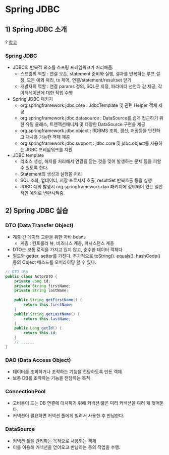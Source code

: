 # Spring JDBC

## 1) Spring JDBC 소개
? [참고](https://www.edwith.org/boostcourse-web-be/lecture/58973/)
### Spring JDBC
* JDBC의 반복적 요소를 스프링 프레임워크가 처리해줌.
  * 스프링의 역할 : 연결 오픈, statement 준비와 실행, 결과를 반복하는 루프 설정, 모든 예외 처리, tx 제어, 연결/statement/resultset 닫기
  * 개발자의 역할 : 연결 params 정의, SQL문 지정, 파라미터 선언과 값 제공, 각 이터레이션에 대한 작업 수행
* Spring JDBC 패키지
  * org.springframework.jdbc.core : JdbcTemplate 및 관련 Helper 객체 제공
  * org.springframework.jdbc.datasource : DataSource를 쉽게 접근하기 위한 유틸 클래스, 트랜젝션매니져 및 다양한 DataSource 구현을 제공
  * org.springframework.jdbc.object : RDBMS 조회, 갱신, 저장등을 안전하고 재사용 가능한 객제 제공
  * org.springframework.jdbc.support : jdbc.core 및 jdbc.object를 사용하는 JDBC 프레임워크를 지원
* JDBC template
  * 리소스 생성, 해지를 처리해서 연결을 닫는 것을 잊어 발생하는 문제 등을 피할 수 있도록 한다.
  * Statement의 생성과 실행을 처리
  * SQL 조회, 업데이터, 저장 프로시저 호출, resultSet 반복호출 등을 실행
  * JDBC 예외 발생시 org.springframework.dao 패키지에 정의되어 있는 일반적인 예외로 변환시켜줌.

## 2) Spring JDBC 실습
### DTO (Data Transfer Object)
* 계층 간 데이터 교환을 위한 자바 beans
  * 계층 : 컨트롤러 뷰, 비즈니스 계층, 퍼시스턴스 계층
* DTO는 보통 로직을 가지고 있지 않고, 순수한 데이터 객체다
* 필드와 getter, setter를 가진다. 추가적으로 toString(). equals(). hashCode() 등의 Object 메소드를 오버라이딩 할 수 있다.

```java
// DTO 예시
public class ActorDTO {
    private Long id;
    private String firstName;
    private String lastName;
    
    public String getFirstName() {
        return this.firstName;
    }
    public String getLastName() {
        return this.lastName;
    }
    public Long getId() {
        return this.id;
    }
    // ......
}
```

### DAO (Data Access Object)
* 데이터를 조회하거나 조작하는 기능을 전담하도록 만든 객체
* 보통 DB를 조작하는 기능을 전담하는 목적

### ConnectionPool
* 고비용이 드는 DB 연결에 대처하기 위해 커넥션 풀은 미리 커넥션을 여러 개 맺어둔다.
* 커넥션이 필요하면 커넥션 풀에게 빌려서 사용한 후 반납한다.

### DataSource
* 커넥션 풀을 관리하는 목적으로 사용되는 객체
* 이를 이용해 커넥션을 얻어오고 반납하는 등의 작업을 수행.
